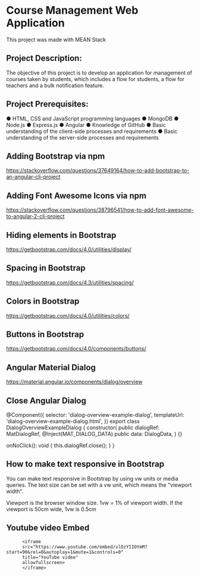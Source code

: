 # Course Management Web Application

This project was made with MEAN Stack

## Project Description:

The objective of this project is to develop an application for management of courses taken by students, which includes a flow for students, a flow for teachers and a bulk notification feature.

## Project Prerequisites:

● HTML, CSS and JavaScript programming languages
● MongoDB
● Node.js
● Express.js
● Angular
● Knowledge of GitHub
● Basic understanding of the client-side processes and requirements
● Basic understanding of the server-side processes and requirements

## Adding Bootstrap via npm
https://stackoverflow.com/questions/37649164/how-to-add-bootstrap-to-an-angular-cli-project

## Adding Font Awesome Icons via npm
https://stackoverflow.com/questions/38796541/how-to-add-font-awesome-to-angular-2-cli-project

## Hiding elements in Bootstrap
https://getbootstrap.com/docs/4.0/utilities/display/

## Spacing in Bootstrap
https://getbootstrap.com/docs/4.3/utilities/spacing/

## Colors in Bootstrap
https://getbootstrap.com/docs/4.0/utilities/colors/

## Buttons in Bootstrap
https://getbootstrap.com/docs/4.0/components/buttons/

## Angular Material Dialog
https://material.angular.io/components/dialog/overview

## Close Angular Dialog
@Component({
  selector: 'dialog-overview-example-dialog',
  templateUrl: 'dialog-overview-example-dialog.html',
})
export class DialogOverviewExampleDialog {
  constructor(
    public dialogRef: MatDialogRef<DialogOverviewExampleDialog>,
    @Inject(MAT_DIALOG_DATA) public data: DialogData,
  ) {}

  onNoClick(): void {
    this.dialogRef.close();
  }
}

## How to make text responsive in Bootstrap

You can make text responsive in Bootstrap by using vw units or media queries.
The text size can be set with a vw unit, which means the "viewport width".

Viewport is the browser window size. 1vw = 1% of viewport width. If the viewport is 50cm wide, 1vw is 0.5cm

## Youtube video Embed
```
      <iframe
      src="https://www.youtube.com/embed/vlDzYIIOYmM?start=90&rel=0&autoplay=1&mute=1&controls=0"
      title="YouTube video"
      allowfullscreen>
      </iframe>
```
